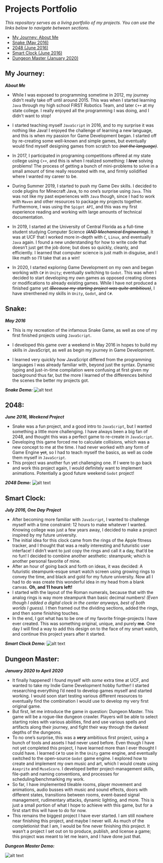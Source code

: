 <!-- ==================== Resource Links ==================== -->
[SnakeGameGif]: https://github.com/pamyjak/portfolio/blob/main/src/assets/SnakeGame.gif "Snake Game Gif"
[2048Gif]: https://github.com/pamyjak/portfolio/blob/main/src/assets/2048.gif "2048 Gif"
[SmartClockGif]: https://github.com/pamyjak/portfolio/blob/main/src/assets/RingClock.gif "Smart Clock Gif"
[DungeonMasterGif]: https://github.com/pamyjak/portfolio/blob/main/src/assets/DungeonMaster.gif "Dungeon Master Gif"

<!-- ==================== Headder ==================== -->
# Projects Portfolio
*This repository serves as a living portfolio of my projects. You can use the links below to navigate between sections.*

- [My Journey: About Me](#my-journey)
- [Snake (May 2016)](#snake-game)
- [2048 (June 2016)](#2048)
- [Smart Clock (June 2016)](#smart-clock)
- [Dungeon Master (January 2020)](#dungeon-master)

<!-- ==================== My Journey ==================== -->
## **My Journey:**
***About Me***
- While I was exposed to programming sometime in 2012, my journey didn’t really take off until around 2015. This was when I started learning ```Java``` through my high school FIRST Robotics Team, and later ```C++``` at my state college. I really enjoyed all the programming I was doing, and I didn’t want to stop!

- I started teaching myself ```JavaScript``` in 2016, and to my surprise it was nothing like Java! I enjoyed the challenge of learning a new language, and this is when my passion for Game Development began. I started off by re-creating some well-known and simple games, but eventually would find myself designing games from scratch too *~~(not the language)~~*. 

- In 2017, I participated in programing competitions offered at my state college using ```C++```, and this is when I realized something: I ***love*** solving problems! The process of getting a bunch of mini-problems to solve in a small amount of time really resonated with me, and firmly solidified where I wanted my career to be.

- During Summer 2019, I started to push my Game Dev skills. I decided to code plugins for Minecraft Java, to no one’s surprise using ```Java```. This was not like my past experiences with ```Java``` though, since I had to work with ```Maven``` and other resources to package my projects together. Furthermore, I was using the ```Spigot API```, and this was my first experience reading and working with large amounts of technical documentation.

- In 2019, I started at the University of Central Florida as a full-time student studying Computer Science *~~(AND Mechanical Engineering)~~*. It was at UCF that I worked more in-depth with ```C```, ```Linux```, and eventually ```Java``` again. I found a new understanding for how to write code that doesn’t just get the job done; but does so quickly, cleanly, and efficiently. I learned that computer science is just math in disguise, and I like math so I’ll take that as a win!

- In 2020, I started exploring Game Development on my own and began working with ```C#``` in ```Unity```; eventually switching to ```Godot```. This was when I decided to start developing my own games as opposed creating clones or modifications to already existing games. While I have not produced a finished game yet *~~(Because my starting project was quite ambitious)~~*, I have strenthened my skills in ```Unity```, ```Godot```, and ```C#```. 

<!-- ==================== Snake Game ==================== -->
## **Snake:**
***May 2016***
- This is my recreation of the infamous Snake Game, as well as one of my first finished projects using ```JavaScript```.

- I developed this game over a weekend in May 2016 in hopes to build my skills in JavaScript, as well as begin my journey in Game Development.

- I learned very quickly how JavaScript differed from the programming languages I was already familiar with, beyond just the syntax. Dynamic typing and just-in-time compilation were confusing at first given my background thus far, but the more I learned of the differences behind the scenes the better my projects got.

***Snake Demo:***
![alt text][SnakeGameGif]

<!-- ==================== 2048 Game ==================== -->
## **2048:**
***June 2016, Weekend Project***
- Snake was a fun project, and a good intro to ```JavaScript```, but I wanted something a little more challenging. I have always been a big fan of 2048, and thought this was a perfect game to re-create in ```JavaScript```.
- Developing this game forced me to calculate collisions, which was a new concept to me at the time. I had never worked with any form of Game Engine ~~yet~~, so I had to teach myself the basics, as well as code them myself in ```JavaScript```.
- This project was another fun yet challenging one. If I were to go back and work this project again, I would definitely want to implement animations. Potentially a good future weekend ```Godot``` project!

***2048 Demo:***
![alt text][2048Gif]

<!-- ==================== Smart Clock ==================== -->
## **Smart Clock:**
***July 2016, One Day Project***
- After becoming more familiar with ```JavaScript```, I wanted to challenge myself with a time constraint: 12 hours to make whatever I wanted. Knowing college was just a few years away, I decided to make a project inspired by my future university.
- The initial idea for this clock came from the rings of the Apple fitness tracker, and I thought that was a really interesting and futuristic user interface! I didn’t want to just copy the rings and call it a day, that’d be no fun! I decided to combine another aesthetic: steampunk; which is another personal favorite of mine.
- After an hour of going back and forth on ideas, it was decided: A futuristic steampunk-esque smart watch screen using growing rings to convey the time, and black and gold for my future university. Now all I had to do was create this wonderful idea in my head from a blank canvas. **Oh, and 11 hours left!**
- I started with the layout of the Roman numerals, because that with the analog rings is way more steampunk than basic decimal numbers! *(Even though I added a digital clock in the center anyways, best of both worlds I guess).* I then framed out the dividing sections, added the rings, and then some finishing touches.
- In the end, I got what has to be one of my favorite fringe-projects I have ever created. This was something original, unique, and purely **me**. One day I will find a way to add this design on to the face of my smart watch, and continue this project years after it started.


***Smart Clock Demo:***
![alt text][SmartClockGif]

<!-- ==================== Dungeon Master ==================== -->
## **Dungeon Master:**
***January 2020 to April 2020***
- It finally happened! I found myself with *some* extra time at UCF, and wanted to take my Indie Game Development hobby further! I started researching everything I’d need to develop games myself and started working. I would soon start testing various different resources to eventually find the combination I would use to develop my very first original game.
- But first, let me introduce the game in question: Dungeon Master. This game will be a rogue-like dungeon crawler. Players will be able to select starting roles with various abilities, find and use various spells and artifacts along their journey, and fight their way through the darkest depths of the dungeons.
- To no one’s surprise, this was a ***very*** ambitious first project, using a bunch of tools and assets I had never used before. Even though I have not yet completed this project, I have learned more than I ever thought I could have. I learned ```C#``` to use in the ```Unity``` game engine, and eventually switched to the open-source ```Godot``` game engine. I explored how to create and implement my own music and art, which I would create using ```Aseprite``` and ```MuseScore```. I developed better project-management skills, file-path and naming conventions, and processes for scheduling/benchmarking my work. 
- So far, I have implemented tileable rooms, player movement and animations, audio busses with music and sound effects, doors with different states, transitions between rooms, event-based signal management, rudimentary attacks, dynamic lighting, and more. This is just a small portion of what I hope to achieve with this game, but for a first start this will have to do for now. 
- This remains the biggest project I have ever started. I am still nowhere near finishing this project, and maybe I never will. As much of the completionist that I am, I would be fine never finishing *this* project. It wasn’t a project I set out on to produce, publish, and license a game; this project was meant to let me learn, and I have done just that.


***Dungeon Master Demo:***

![alt text][DungeonMasterGif]

